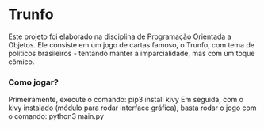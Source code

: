 # Trunfo

Este projeto foi elaborado na disciplina de Programação Orientada a Objetos. Ele consiste em um jogo de cartas famoso, o Trunfo, com tema de políticos brasileiros - tentando manter a imparcialidade, mas com um toque cômico.

### Como jogar? 
Primeiramente, execute o comando: pip3 install kivy
Em seguida, com o kivy instalado (módulo para rodar interface gráfica), basta rodar o jogo com o comando: python3 main.py